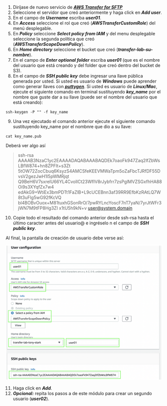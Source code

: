 1. Diríjase de nuevo servicio de [**_AWS Transfer for SFTP_**](https://console.aws.amazon.com/transfer/)
2. Seleccione el servidor que creó anteriormente y haga click en **_Add user_**.
3. En el campo de **_Username_** escriba **_user01_**.
4. En **_Access_** seleccione el rol que creó (**_AWSTransferCustomRole_**) del menú desplegable.
5. En **_Policy_** seleccione **_Select policy from IAM_** y del menu desplegable seleccione la segunda política que creó (**_AWSTransferScopeDownPolicy_**).
6. En **_Home directory_** seleccione el bucket que creó (**_transfer-lab-su-nombre_**).
7. En el campo de **_Enter optional folder_** escriba **_user01_** (que es el nombre del usuario que está creando y del folder que creó dentro del bucket de S3).
8. En el campo de **_SSH public key_** debe ingresar una llave pública generada por usted.  Si usted es usuario de **_Windows_** puede aprender como generar llaves con [**_puttygen_**](https://www.ssh.com/ssh/putty/windows/puttygen). Si usted es usuario de **_Linux/Mac_**, ejecute el siguiente comando en terminal sustituyendo **_key_name_** por el nombre que guste dar a su llave (puede ser el nombre del usuario que está creando):

```
ssh-keygen -P "" -f key_name
```

9. Una vez ejecutado el comando anterior ejecute el siguiente comando sustituyendo key_name por el nombnre que dio a su llave:

```
cat key_name.pub
```
Deberá ver algo así
> ssh-rsa AAAAB3NzaC1yc2EAAAADAQABAAABAQDEk7oaoFk947Zaq2lfZbWsLBfW874+hn8ZPFIt+s3Zt
5tOW72ZocCbuq6KsyzS4AMCSfeKEEVMWaTpm5oZaFbcTJRfDF55DvsV2gezJwH1l5pWMRjqt
Q9BeH6V7sxrelU66YL4CvollCt23WfIV8rJybfrr7zsPglMVZSGxfhHA88Oi9s3XYqfZx7w4
edAkG9+WtiEx3bmPDTt1FaZlB+L9cUCEBnn3af39RR9EfbKzRAtLQ7W8t3uFlg5wG92fKcVQ
bl4BOBvOuox+M81tuxhGSonRrO/7pwRYLncYoscF7nT7yaN/7yrJtWFr3jWN7M9tFP8Hg3ZI
x1tU5h9kN+v user@system.domain

10. Copie todo el resultado del comando anterior desde ssh-rsa hasta el último caracter antes del usuario@ e ingréselo n el campo de **_SSH public key_**.

Al final, la pantalla de creación de usuario debe verse así:

![Create S3 bucket](images/usercreation.png)

11. Haga click en **_Add_**.
12. **_Opcional:_** repita los pasos a de este módulo para crear un segundo usuario (**_user02_**).
